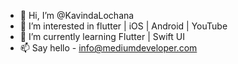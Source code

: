 - 👋 Hi, I’m @KavindaLochana
- 👀 I’m interested in flutter | iOS | Android | YouTube 
- 🌱 I’m currently learning Flutter | Swift UI
- 📫 Say hello - info@mediumdeveloper.com

<!---
KavindaLochana/KavindaLochana is a ✨ special ✨ repository because its `README.md` (this file) appears on your GitHub profile.
You can click the Preview link to take a look at your changes.
--->
